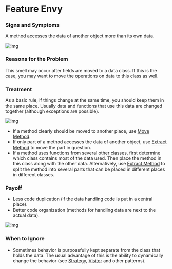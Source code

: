 # Feature Envy

### Signs and Symptoms

A method accesses the data of another object more than its own data.

![img](https://sourcemaking.com/images/refactoring-illustrations/2x/feature-envy-1.png)

### Reasons for the Problem

This smell may occur after fields are moved to a data class. If this is the case, you may want to move the operations on data to this class as well.

### Treatment

As a basic rule, if things change at the same time, you should keep them in the same place. Usually data and functions that use this data are changed together (although exceptions are possible).

![img](https://sourcemaking.com/images/refactoring-illustrations/2x/feature-envy-2.png)

- If a method clearly should be moved to another place, use [Move Method](https://sourcemaking.com/refactoring/move-method).
- If only part of a method accesses the data of another object, use [Extract Method](https://sourcemaking.com/refactoring/extract-method) to move the part in question.
-  If a method uses functions from several other classes, first determine which class contains most of the data used. Then place the method in this class along with the other data. Alternatively, use [Extract Method](https://sourcemaking.com/refactoring/extract-method) to split the method into several parts that can be placed in different places in different classes.

### Payoff

- Less code duplication (if the data handling code is put in a central place).
- Better code organization (methods for handling data are next to the actual data).

![img](https://sourcemaking.com/images/refactoring-illustrations/2x/feature-envy-3.png)

### When to Ignore

- Sometimes behavior is purposefully kept separate from the class that holds the data. The usual advantage of this is the ability to dynamically change the behavior (see [Strategy](http://sourcemaking.com/design_patterns/strategy), [Visitor](http://sourcemaking.com/design_patterns/visitor) and other patterns).
